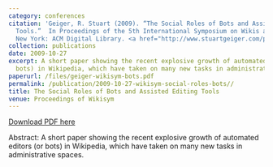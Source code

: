 ```yaml
---
category: conferences
citation: 'Geiger, R. Stuart (2009). “The Social Roles of Bots and Assisted Editing
  Tools.”  In Proceedings of the 5th International Symposium on Wikis and Open Collaboration.
  New York: ACM Digital Library. <a href="http://www.stuartgeiger.com/papers/geiger-wikisym-bots.pdf">http://www.stuartgeiger.com/papers/geiger-wikisym-bots.pdf</a>'
collection: publications
date: 2009-10-27
excerpt: A short paper showing the recent explosive growth of automated editors (or
  bots) in Wikipedia, which have taken on many new tasks in administrative spaces.
paperurl: /files/geiger-wikisym-bots.pdf
permalink: /publication/2009-10-27-wikisym-social-roles-bots//
title: The Social Roles of Bots and Assisted Editing Tools
venue: Proceedings of Wikisym
---
```


<a href='http://www.stuartgeiger.com/papers/geiger-wikisym-bots.pdf'>Download PDF here</a>

Abstract: A short paper showing the recent explosive growth of automated editors (or bots) in Wikipedia, which have taken on many new tasks in administrative spaces.
